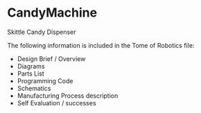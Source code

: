 # CandyMachine
Skittle Candy Dispenser

The following information is included in the Tome of Robotics file:
 - Design Brief / Overview
 - Diagrams
 - Parts List
 - Programming Code
 - Schematics
 - Manufacturing Process description
 - Self Evaluation / successes
